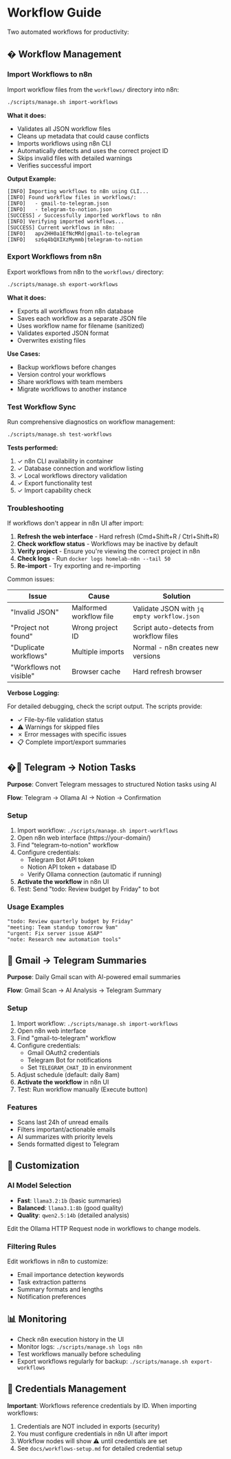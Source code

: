 # Workflow Guide

Two automated workflows for productivity:

## � Workflow Management

### Import Workflows to n8n

Import workflow files from the `workflows/` directory into n8n:

```bash
./scripts/manage.sh import-workflows
```

**What it does:**
- Validates all JSON workflow files
- Cleans up metadata that could cause conflicts
- Imports workflows using n8n CLI
- Automatically detects and uses the correct project ID
- Skips invalid files with detailed warnings
- Verifies successful import

**Output Example:**
```
[INFO] Importing workflows to n8n using CLI...
[INFO] Found workflow files in workflows/:
[INFO]   - gmail-to-telegram.json
[INFO]   - telegram-to-notion.json
[SUCCESS] ✓ Successfully imported workflows to n8n
[INFO] Verifying imported workflows...
[SUCCESS] Current workflows in n8n:
[INFO]   apv2HH0a1EfNcMRd|gmail-to-telegram
[INFO]   sz6q4bQXIXzMymmb|telegram-to-notion
```

### Export Workflows from n8n

Export workflows from n8n to the `workflows/` directory:

```bash
./scripts/manage.sh export-workflows
```

**What it does:**
- Exports all workflows from n8n database
- Saves each workflow as a separate JSON file
- Uses workflow name for filename (sanitized)
- Validates exported JSON format
- Overwrites existing files

**Use Cases:**
- Backup workflows before changes
- Version control your workflows
- Share workflows with team members
- Migrate workflows to another instance

### Test Workflow Sync

Run comprehensive diagnostics on workflow management:

```bash
./scripts/manage.sh test-workflows
```

**Tests performed:**
1. ✓ n8n CLI availability in container
2. ✓ Database connection and workflow listing
3. ✓ Local workflows directory validation
4. ✓ Export functionality test
5. ✓ Import capability check

### Troubleshooting

If workflows don't appear in n8n UI after import:

1. **Refresh the web interface** - Hard refresh (Cmd+Shift+R / Ctrl+Shift+R)
2. **Check workflow status** - Workflows may be inactive by default
3. **Verify project** - Ensure you're viewing the correct project in n8n
4. **Check logs** - Run `docker logs homelab-n8n --tail 50`
5. **Re-import** - Try exporting and re-importing

Common issues:

| Issue | Cause | Solution |
|-------|-------|----------|
| "Invalid JSON" | Malformed workflow file | Validate JSON with `jq empty workflow.json` |
| "Project not found" | Wrong project ID | Script auto-detects from workflow files |
| "Duplicate workflows" | Multiple imports | Normal - n8n creates new versions |
| "Workflows not visible" | Browser cache | Hard refresh browser |

**Verbose Logging:**

For detailed debugging, check the script output. The scripts provide:
- ✓ File-by-file validation status
- ⚠️  Warnings for skipped files
- ✗ Error messages with specific issues
- 📋 Complete import/export summaries

## �📱 Telegram → Notion Tasks

**Purpose**: Convert Telegram messages to structured Notion tasks using AI

**Flow**: Telegram → Ollama AI → Notion → Confirmation

### Setup
1. Import workflow: `./scripts/manage.sh import-workflows`
2. Open n8n web interface (https://your-domain/)
3. Find "telegram-to-notion" workflow
4. Configure credentials:
   - Telegram Bot API token
   - Notion API token + database ID
   - Verify Ollama connection (automatic if running)
5. **Activate the workflow** in n8n UI
6. Test: Send "todo: Review budget by Friday" to bot

### Usage Examples
```
"todo: Review quarterly budget by Friday"
"meeting: Team standup tomorrow 9am"  
"urgent: Fix server issue ASAP"
"note: Research new automation tools"
```

## 📧 Gmail → Telegram Summaries

**Purpose**: Daily Gmail scan with AI-powered email summaries

**Flow**: Gmail Scan → AI Analysis → Telegram Summary

### Setup  
1. Import workflow: `./scripts/manage.sh import-workflows`
2. Open n8n web interface
3. Find "gmail-to-telegram" workflow
4. Configure credentials:
   - Gmail OAuth2 credentials
   - Telegram Bot for notifications
   - Set `TELEGRAM_CHAT_ID` in environment
5. Adjust schedule (default: daily 8am)
6. **Activate the workflow** in n8n UI
7. Test: Run workflow manually (Execute button)

### Features
- Scans last 24h of unread emails
- Filters important/actionable emails
- AI summarizes with priority levels
- Sends formatted digest to Telegram

## 🔧 Customization

### AI Model Selection
- **Fast**: `llama3.2:1b` (basic summaries)
- **Balanced**: `llama3.1:8b` (good quality)  
- **Quality**: `qwen2.5:14b` (detailed analysis)

Edit the Ollama HTTP Request node in workflows to change models.

### Filtering Rules
Edit workflows in n8n to customize:
- Email importance detection keywords
- Task extraction patterns
- Summary formats and lengths
- Notification preferences

## 📊 Monitoring
- Check n8n execution history in the UI
- Monitor logs: `./scripts/manage.sh logs n8n`
- Test workflows manually before scheduling
- Export workflows regularly for backup: `./scripts/manage.sh export-workflows`

## 🔐 Credentials Management

**Important**: Workflows reference credentials by ID. When importing workflows:

1. Credentials are NOT included in exports (security)
2. You must configure credentials in n8n UI after import
3. Workflow nodes will show ⚠️  until credentials are set
4. See `docs/workflows-setup.md` for detailed credential setup